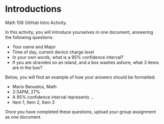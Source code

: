 # Introductions
Math 106 GitHub Intro Activity. 

In this activity, you will introduce yourselves in one document, answering the following questions:

- Your name and Major
- Time of day, current device charge level 
- In your own words, what is a 95% confidence interval?
- If you are stranded on an island, and a box washes ashore, what 3 items are in the box?

Below, you will find an example of how your answers should be formatted:

- Mario Banuelos, Math
- 2:34PM, 27%
- A 95% confidence interval represents ...
- Item 1, Item 2, Item 3

Once you have completed these questions, upload your group assignment as one document.

